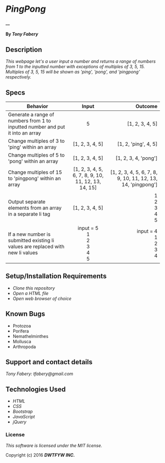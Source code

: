 # _PingPong_

#### __

#### By _**Tony Fabery**_

## Description

_This webpage let's a user input a number and returns a range of numbers from 1 to the inputted number with exceptions of multiples of 3, 5, 15. Multiples of 3, 5, 15 will be shown as 'ping', 'pong', and 'pingpong' respectively._

## Specs
| Behavior        | Input           | Outcome  |
| ------------- |:-------------:| -----:|
| Generate a range of numbers from 1 to inputted number and put it into an array  | 5 | [1, 2, 3, 4, 5] |
| Change multiples of 3 to 'ping' within an array  | [1, 2, 3, 4, 5] | [1, 2, 'ping', 4, 5] |
| Change multiples of 5 to 'pong' within an array | [1, 2, 3, 4, 5] | [1, 2, 3, 4, 'pong'] |
| Change multiples of 15 to 'pingpong' within an array |[1, 2, 3, 4, 5, 6, 7, 8, 9, 10, 11, 12, 13, 14, 15] | [1, 2, 3, 4, 5, 6, 7, 8, 9, 10, 11, 12, 13, 14, 'pingpong'] |
| Output separate elements from an array in a separate li tag | [1, 2, 3, 4, 5] |  1 <br> 2 <br> 3 <br> 4 <br> 5 <br>|
| If a new number is submitted existing li values are replaced with new li values  | input = 5<br> 1 <br> 2 <br> 3 <br> 4 <br> 5 <br> | input = 4<br> 1 <br> 2 <br> 3 <br> 4 <br> |

## Setup/Installation Requirements

* _Clone this repository_
* _Open a HTML file_
* _Open web browser of choice_

## Known Bugs
* Protozoa
* Porifera
* Nemathelminthes
* Mollusca
* Arthropoda


## Support and contact details

_Tony Fabery: tfabery@gmail.com_

## Technologies Used

* _HTML_
* _CSS_
* _Bootstrap_
* _JavaScript_
* _jQuery_

### License

*This software is licensed under the MIT license.*

Copyright (c) 2016 **_DWTFYW INC._**

